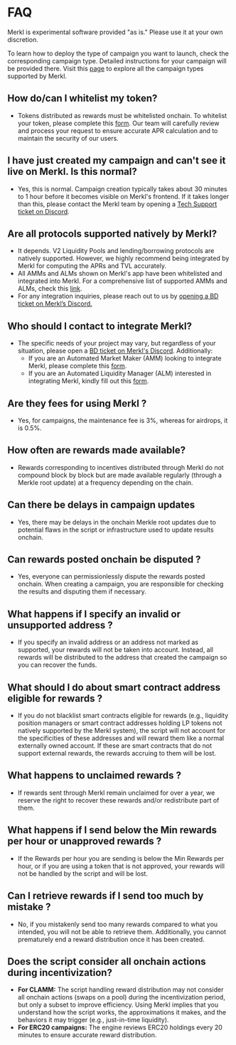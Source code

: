 # FAQ

Merkl is experimental software provided "as is." Please use it at your own discretion.

To learn how to deploy the type of campaign you want to launch, check the corresponding campaign type. Detailed instructions for your campaign will be provided there. Visit this [page](types-of-campaign/) to explore all the campaign types supported by Merkl.

## How do/can I whitelist my token?

* Tokens distributed as rewards must be whitelisted onchain. To whitelist your token, please complete this [form](https://tally.so/r/3y2bqx). Our team will carefully review and process your request to ensure accurate APR calculation and to maintain the security of our users.

## I have just created my campaign and can't see it live on Merkl. Is this normal?

* Yes, this is normal. Campaign creation typically takes about 30 minutes to 1 hour before it becomes visible on Merkl's frontend. If it takes longer than this, please contact the Merkl team by opening a [Tech Support ticket on Discord](https://discord.com/channels/1209830388726243369/1210212731047776357/1242132474759221331).

## Are all protocols supported natively by Merkl?

* It depends. V2 Liquidity Pools and lending/borrowing protocols are natively supported. However, we highly recommend being integrated by Merkl for computing the APRs and TVL accurately.
* All AMMs and ALMs shown on Merkl's app have been whitelisted and integrated into Merkl. For a comprehensive list of supported AMMs and ALMs, check this [link](https://app.merkl.xyz/integrations).
* For any integration inquiries, please reach out to us by [opening a BD ticket on Merkl’s Discord.](https://discord.com/channels/1209830388726243369/1210212731047776357)

## Who should I contact to integrate Merkl?

* The specific needs of your project may vary, but regardless of your situation, please open a [BD ticket on Merkl's Discord](https://discord.com/channels/1209830388726243369/1210212731047776357/1210859311970918442). Additionally:
  * If you are an Automated Market Maker (AMM) looking to integrate Merkl, please complete this [form](https://tally.so/r/3XJODP).
  * If you are an Automated Liquidity Manager (ALM) interested in integrating Merkl, kindly fill out this [form](https://tally.so/r/w4JYLr).

## Are they fees for using Merkl ?

* Yes, for campaigns, the maintenance fee is 3%, whereas for airdrops, it is 0.5%.

## How often are rewards made available?

* Rewards corresponding to incentives distributed through Merkl do not compound block by block but are made available regularly (through a Merkle root update) at a frequency depending on the chain.

## Can there be delays in campaign updates

* Yes, there may be delays in the onchain Merkle root updates due to potential flaws in the script or infrastructure used to update results onchain.

## Can rewards posted onchain be disputed  ?

* Yes, everyone can permissionlessly dispute the rewards posted onchain. When creating a campaign, you are responsible for checking the results and disputing them if necessary.

## What happens if I specify an invalid or unsupported address ?

* If you specify an invalid address or an address not marked as supported, your rewards will not be taken into account. Instead, all rewards will be distributed to the address that created the campaign so you can recover the funds.

## What should I do about smart contract address eligible for rewards ?

* If you do not blacklist smart contracts eligible for rewards (e.g., liquidity position managers or smart contract addresses holding LP tokens not natively supported by the Merkl system), the script will not account for the specificities of these addresses and will reward them like a normal externally owned account. If these are smart contracts that do not support external rewards, the rewards accruing to them will be lost.

## What happens to unclaimed rewards ?

* If rewards sent through Merkl remain unclaimed for over a year, we reserve the right to recover these rewards and/or redistribute part of them.

## What happens if I send below the Min rewards per hour or unapproved rewards ?

* If the Rewards per hour you are sending is below the Min Rewards per hour, or if you are using a token that is not approved, your rewards will not be handled by the script and will be lost.

## Can I retrieve rewards if I send too much by mistake ?

* No, if you mistakenly send too many rewards compared to what you intended, you will not be able to retrieve them. Additionally, you cannot prematurely end a reward distribution once it has been created.

## Does the script consider all onchain actions during incentivization?

* **For CLAMM:** The script handling reward distribution may not consider all onchain actions (swaps on a pool) during the incentivization period, but only a subset to improve efficiency. Using Merkl implies that you understand how the script works, the approximations it makes, and the behaviors it may trigger (e.g., just-in-time liquidity).
* **For ERC20 campaigns:** The engine reviews ERC20 holdings every 20 minutes to ensure accurate reward distribution.
